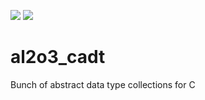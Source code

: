 ![](https://github.com/DeanoC/al2o3_cadt/workflows/Build/badge.svg)
![](https://github.com/DeanoC/al2o3_cadt/workflows/Test/badge.svg)

# al2o3_cadt
Bunch of abstract data type collections for C
